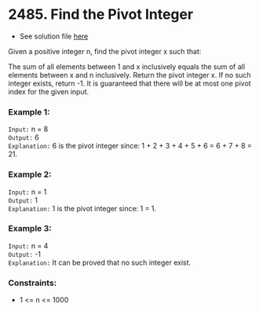 # 2485. Find the Pivot Integer

- See solution file [here](./solution.cpp)

Given a positive integer n, find the pivot integer x such that:

The sum of all elements between 1 and x inclusively equals the sum of all elements
between x and n inclusively.
Return the pivot integer x. If no such integer exists, return -1. It is guaranteed that
there will be at most one pivot index for the given input.

### Example 1:

`Input:` n = 8  
`Output:` 6  
`Explanation:` 6 is the pivot integer since: 1 + 2 + 3 + 4 + 5 + 6 = 6 + 7 + 8 = 21.  

### Example 2:

`Input:` n = 1  
`Output:` 1  
`Explanation:` 1 is the pivot integer since: 1 = 1.  

### Example 3:

`Input:` n = 4  
`Output:` -1  
`Explanation:` It can be proved that no such integer exist.  
 
### Constraints:

- 1 <= n <= 1000